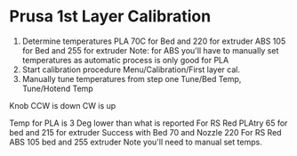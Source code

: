
# Prusa 1st Layer Calibration
1. Determine temperatures
	PLA 70C for Bed and 220 for extruder
	ABS 105 for Bed and 255 for extruder
	Note: for ABS you'll have to manually set temperatures as automatic process is only good for PLA
2. Start calibration procedure
	Menu/Calibration/First layer cal.
3. Manually tune temperatures from step one
    Tune/Bed Temp, Tune/Hotend Temp


Knob
 CCW is down
 CW is up

Temp for PLA is 3 Deg lower than what is reported
For RS Red PLAtry 65 for bed and 215 for extruder
Success with Bed 70 and Nozzle 220
For RS Red ABS 105 bed and 255 extruder Note you'll need to manual set temps.

<!--stackedit_data:
eyJoaXN0b3J5IjpbLTE1ODU3NDYyNTgsLTE1Njg2NDIyMDEsMT
g1MzY5ODY4NCwxNzUwNzUwMDgyLDI0MjY2MTI5NywyMDI2NTk2
ODM2LDE5ODkxMjY5NDMsMTE4NzE1OTI5Nl19
-->